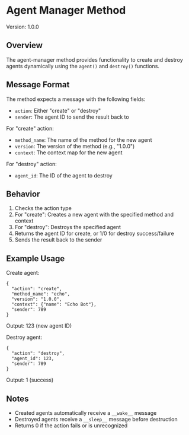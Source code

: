 # Agent Manager Method

Version: 1.0.0

## Overview

The agent-manager method provides functionality to create and destroy agents dynamically using the `agent()` and `destroy()` functions.

## Message Format

The method expects a message with the following fields:
- `action`: Either "create" or "destroy"
- `sender`: The agent ID to send the result back to

For "create" action:
- `method_name`: The name of the method for the new agent
- `version`: The version of the method (e.g., "1.0.0")
- `context`: The context map for the new agent

For "destroy" action:
- `agent_id`: The ID of the agent to destroy

## Behavior

1. Checks the action type
2. For "create": Creates a new agent with the specified method and context
3. For "destroy": Destroys the specified agent
4. Returns the agent ID for create, or 1/0 for destroy success/failure
5. Sends the result back to the sender

## Example Usage

Create agent:
```
{
  "action": "create",
  "method_name": "echo",
  "version": "1.0.0",
  "context": {"name": "Echo Bot"},
  "sender": 789
}
```
Output: 123 (new agent ID)

Destroy agent:
```
{
  "action": "destroy",
  "agent_id": 123,
  "sender": 789
}
```
Output: 1 (success)

## Notes

- Created agents automatically receive a `__wake__` message
- Destroyed agents receive a `__sleep__` message before destruction
- Returns 0 if the action fails or is unrecognized